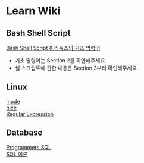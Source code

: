 # Learn Wiki

## Bash Shell Script
[Bash Shell Script & 리눅스의 기초 명령어](/Bash%20Shell%20Script/readme.md)<br>
- 기초 명령어는 Section 2를 확인해주세요.
- 쉘 스크립트에 관한 내용은 Section 3부터 확인해주세요.

## Linux
[inode](/Operation%20System/inode/readme.md)<br>
[nice](/Operation%20System/Linux/nice/readme.md)<br>
[Regular Expression](/Operation%20System/Linux/Regular%20Expression/readme.md)

## Database
[Programmers SQL](/Database/Programmers(SQL)/readme.md)<br>
[SQL 이론](/Database/Structure%20Query%20Language/readme.md)